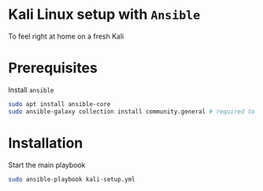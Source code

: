 # Kali Linux setup with `Ansible`
To feel right at home on a fresh Kali

# Prerequisites
Install `ansible`
```bash
sudo apt install ansible-core
sudo ansible-galaxy collection install community.general # required to set the timezone
```

# Installation
Start the main playbook
```bash
sudo ansible-playbook kali-setup.yml
```
